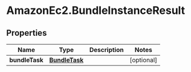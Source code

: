 # AmazonEc2.BundleInstanceResult

## Properties

Name | Type | Description | Notes
------------ | ------------- | ------------- | -------------
**bundleTask** | [**BundleTask**](BundleTask.md) |  | [optional] 


